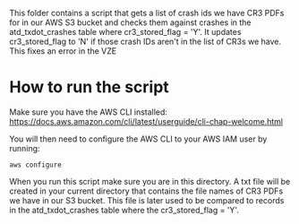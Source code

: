 This folder contains a script that gets a list of crash ids we have CR3 PDFs for in our AWS S3 bucket and checks them against crashes in the atd_txdot_crashes table where cr3_stored_flag = 'Y'. It updates cr3_stored_flag to 'N' if those crash IDs aren't in the list of CR3s we have. This fixes an error in the VZE

# How to run the script

Make sure you have the AWS CLI installed: https://docs.aws.amazon.com/cli/latest/userguide/cli-chap-welcome.html

You will then need to configure the AWS CLI to your AWS IAM user by running:

`aws configure`

When you run this script make sure you are in this directory. A txt file will be created in your current directory that contains the file names of CR3 PDFs we have in our S3 bucket. This file is later used to be compared to records in the atd_txdot_crashes table where the cr3_stored_flag = 'Y'.
